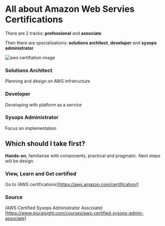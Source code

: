 # All about Amazon Web Servies Certifications

There are 2 tracks: **professional** and **associate**

Then there are specialisations: **solutions architect**, **developer** and **sysops administrator**

![aws certifiation image](https://d0.awsstatic.com/training-and-certification/cert-roadmap/certification_roadmap_full_2015_09_920.png)

### Solutions Architect

Planning and design on AWS infrstructure

### Developer

Developing with platform as a service

### Sysops Administrator

Focus on implementation

## Which should I take first?

**Hands-on**, familiarise with components, practical and pragmatic. Next steps will be design.

### View, Learn and Get certified

Go to (AWS certifications)[https://aws.amazon.com/certification/]

### Source

(AWS Certified Sysops Administrator Asscoiate)[https://www.pluralsight.com/courses/aws-certified-sysops-admin-associate]
